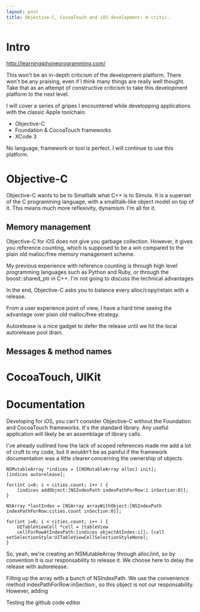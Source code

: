 ```yaml
---
layout: post
title: Objective-C, CocoaTouch and iOS development: A critic.
---
```




# Intro

http://learningiphoneprogramming.com/


This won't be an in-depth criticism of the development platform. There
won't be any praising, even if I think many things are really well
thought. Take that as an attempt of constructive criticism to take
this development platform to the next level.


I will cover a series of gripes I encountered while developping
applications with the classic Apple toolchain:

- Objective-C
- Foundation & CocoaTouch frameworks
- XCode 3


No language, framework or tool is perfect. I will continue to use this
platform. 



# Objective-C

Objective-C wants to be to Smalltalk what C++ is to Simula. It is a
superset of the C programming language, with a smalltalk-like
object model on top of it. This means much more reflexivity,
dynamism. I'm all for it.



## Memory management

Objective-C for iOS does not give you garbage collection. However, it
gives you reference counting, which is supposed to be a win compared
to the plain old malloc/free memory management scheme. 

My previous experience with reference
counting is through high level programming languages such as Python
and Ruby, or through the boost::shared_ptr in C++. I'm not going to
discuss the technical advantages 



In the end, Objective-C asks you to balance every alloc/copy/retain
with a release. 

From a user experience point of view, I have a hard time seeing the
advantage over plain old malloc/free strategy.


Autorelease is a nice gadget to defer the release
until we hit the local autorelease pool drain. 


## Messages & method names





# CocoaTouch, UIKit




# Documentation

Developing for iOS, you can't consider Objective-C without the Foundation
and CocoaTouch frameworks. It's the standard library. Any useful
application will likely be an assemblage of library calls. 


I've already outlined how the lack of scoped references made me add a
lot of cruft to my code, but it wouldn't be as painful if the framework
documentation was a little clearer concerning the ownership of
objects.


    NSMutableArray *indices = [[NSMutableArray alloc] init]; 
    [indices autorelease]; 
     
    for(int i=0; i < cities.count; i++ ) {
        [indices addObject:[NSIndexPath indexPathForRow:i inSection:0]];
    } 
     
    NSArray *lastIndex = [NSArray arrayWithObject:[NSIndexPath indexPathForRow:cities.count inSection:0]];
     
    for(int i=0; i < cities.count; i++ ) {
        UITableViewCell *cell = [tableView
        cellForRowAtIndexPath:[indices objectAtIndex:i]]; [cell setSelectionStyle:UITableViewCellSelectionStyleNone];
    } 


So, yeah, we're creating an NSMutableArray through alloc/init, so by
convention it is our responsability to release it. We choose here to
delay the release with autorelease.

Filling up the array with a bunch of NSIndexPath. We use the
convenience method indexPathForRow:inSection:, so this object is not
our responsability. However, adding 




Testing the github code editor
